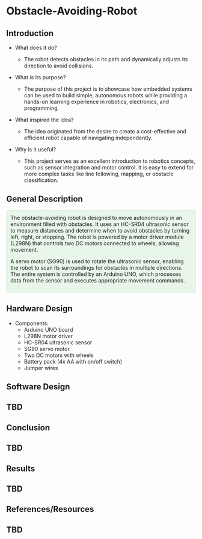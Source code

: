 # Obstacle-Avoiding-Robot

## Introduction
- What does it do?
  - The robot detects obstacles in its path and dynamically adjusts its direction to avoid collisions.

- What is its purpose?
  - The purpose of this project is to showcase how embedded systems can be used to build simple, autonomous robots while providing a hands-on learning experience in robotics, electronics, and programming.

- What inspired the idea?
  - The idea originated from the desire to create a cost-effective and efficient robot capable of navigating independently.

- Why is it useful?
  - This project serves as an excellent introduction to robotics concepts, such as sensor integration and motor control. It is easy to extend for more complex tasks like line following, mapping, or obstacle classification.

## General Description
<div style="background-color: #e8f5e9; padding: 10px; border: 1px solid #c8e6c9; border-radius: 5px;">   The obstacle-avoiding robot is designed to move autonomously in an environment filled with obstacles. It uses an HC-SR04 ultrasonic sensor to measure distances and determine when to avoid obstacles by turning left, right, or stopping.
The robot is powered by a motor driver module (L298N) that controls two DC motors connected to wheels, allowing movement.

A servo motor (SG90) is used to rotate the ultrasonic sensor, enabling the robot to scan its surroundings for obstacles in multiple directions. The entire system is controlled by an Arduino UNO, which processes data from the sensor and executes appropriate movement commands.

</div>

## Hardware Design
- Components: 
  - Arduino UNO board 
  - L298N motor driver 
  - HC-SR04 ultrasonic sensor 
  - SG90 servo motor 
  - Two DC motors with wheels 
  - Battery pack (4x AA with on/off switch) 
  - Jumper wires

## Software Design
## TBD
## Conclusion
## TBD
## Results
## TBD
## References/Resources
## TBD
